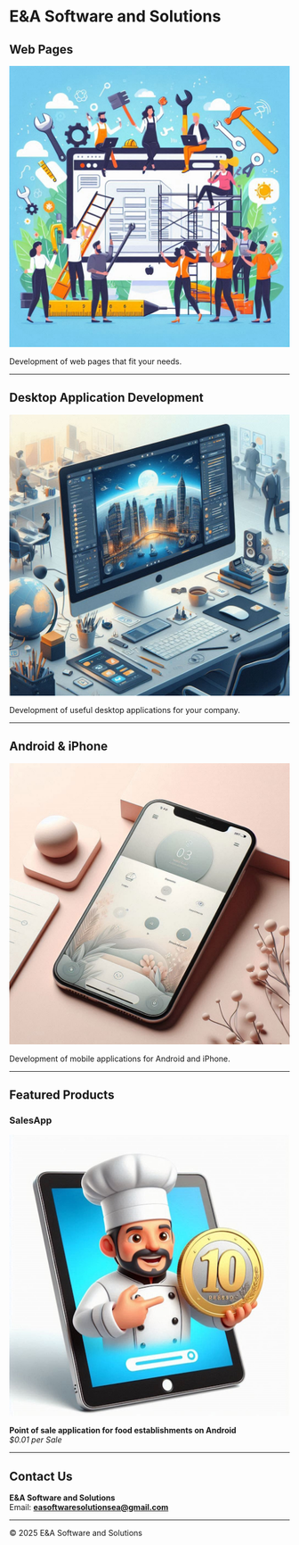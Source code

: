 # E&A Software and Solutions

## Web Pages

![Web Pages](images/slideshow/webpage.jpeg)

Development of web pages that fit your needs.

---

## Desktop Application Development

![Desktop Application Development](images/slideshow/desktopapp.jpeg)

Development of useful desktop applications for your company.


---

## Android & iPhone

![Android & iPhone](images/slideshow/mobileapp.jpeg)

Development of mobile applications for Android and iPhone.


---

## Featured Products

### SalesApp

[![SalesApp](images/KitchenAppIcon.jpg)](https://play.google.com/store/apps/details?id=com.easoftwaresolutions.salesapp)

**Point of sale application for food establishments on Android**  
*$0.01 per Sale*

---

## Contact Us

**E&A Software and Solutions**  
Email: **easoftwaresolutionsea@gmail.com**  

---

© 2025 E&A Software and Solutions

